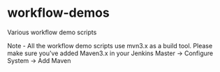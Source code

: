# workflow-demos
Various workflow demo scripts

Note - All the workflow demo scripts use mvn3.x as a build tool.
Please make sure you've added Maven3.x in your Jenkins Master -> Configure System -> Add Maven

